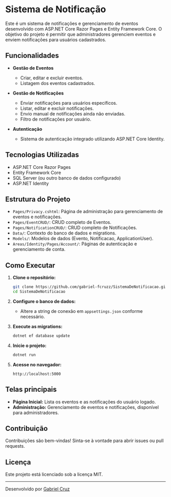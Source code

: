 # Sistema de Notificação

Este é um sistema de notificações e gerenciamento de eventos desenvolvido com ASP.NET Core Razor Pages e Entity Framework Core. O objetivo do projeto é permitir que administradores gerenciem eventos e enviem notificações para usuários cadastrados.

## Funcionalidades

- **Gestão de Eventos**
  - Criar, editar e excluir eventos.
  - Listagem dos eventos cadastrados.

- **Gestão de Notificações**
  - Enviar notificações para usuários específicos.
  - Listar, editar e excluir notificações.
  - Envio manual de notificações ainda não enviadas.
  - Filtro de notificações por usuário.

- **Autenticação**
  - Sistema de autenticação integrado utilizando ASP.NET Core Identity.

## Tecnologias Utilizadas

- ASP.NET Core Razor Pages
- Entity Framework Core
- SQL Server (ou outro banco de dados configurado)
- ASP.NET Identity

## Estrutura do Projeto

- `Pages/Privacy.cshtml`: Página de administração para gerenciamento de eventos e notificações.
- `Pages/EventCRUD/`: CRUD completo de Eventos.
- `Pages/NotificationCRUD/`: CRUD completo de Notificações.
- `Data/`: Contexto do banco de dados e migrations.
- `Models/`: Modelos de dados (Evento, Notificacao, ApplicationUser).
- `Areas/Identity/Pages/Account/`: Páginas de autenticação e gerenciamento de conta.

## Como Executar

1. **Clone o repositório:**
   ```bash
   git clone https://github.com/gabriel-fcruzz/SistemaDeNotificacao.git
   cd SistemaDeNotificacao
   ```

2. **Configure o banco de dados:**
   - Altere a string de conexão em `appsettings.json` conforme necessário.

3. **Execute as migrations:**
   ```bash
   dotnet ef database update
   ```

4. **Inicie o projeto:**
   ```bash
   dotnet run
   ```

5. **Acesse no navegador:**
   ```
   http://localhost:5000
   ```

## Telas principais

- **Página Inicial:** Lista os eventos e as notificações do usuário logado.
- **Administração:** Gerenciamento de eventos e notificações, disponível para administradores.

## Contribuição

Contribuições são bem-vindas! Sinta-se à vontade para abrir issues ou pull requests.

## Licença

Este projeto está licenciado sob a licença MIT.

---

Desenvolvido por [Gabriel Cruz](https://github.com/gabriel-fcruzz)
